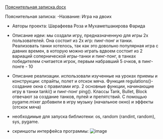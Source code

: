 [Пояснительная записка.docx](https://github.com/roza45/git_project1/files/10369237/default.docx)


Пояснительная записка:
-Название: Игра на двоих
- Авторы проекта: Шарафеева Роза и Мухаметшакирова Фарида
- Описание идеи: мы создали игру, предназначенную для игры 2х пользователей. Она состоит из 2х игр: пинг-понг и танки. Реализовать танки хотелось, так как это довольно популярная игра с давних времен, в которую можно играть вдвоем 
состоит из 2 вариаций сопернической игры-танки и пинг-понг, в танках победителем считается игрок, первым набравший 5 очков, в пинг-понге - 10
- Описание реализации. использовали изученные на уроках приемы и конструкции: спрайты, полет и отскок мяча. Функция regulations()-создание окна с правилами игр. 2 основные функции, начинающие игру в танки tanki() и  пинг-понг ping(). Классы Tank, Bullet, Block отвечают за создание танков, пулей и препятствий.
С помощью pygame.mixer  добавили  в игру музыку (начальное окно) и эффекты (отскок мяча)

- необходимые для запуска библиотеки: os, random (randint, random), sys, pygame.

- скриншоты интерфейса программы:
![image](https://user-images.githubusercontent.com/118614616/211344031-55e8dcd8-f8a7-427d-8590-f36262801052.png)
